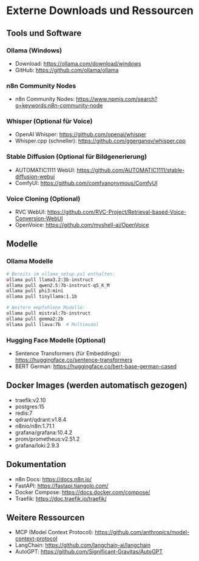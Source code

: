 # Externe Downloads und Ressourcen

## Tools und Software

### Ollama (Windows)
- Download: https://ollama.com/download/windows
- GitHub: https://github.com/ollama/ollama

### n8n Community Nodes
- n8n Community Nodes: https://www.npmjs.com/search?q=keywords:n8n-community-node

### Whisper (Optional für Voice)
- OpenAI Whisper: https://github.com/openai/whisper
- Whisper.cpp (schneller): https://github.com/ggerganov/whisper.cpp

### Stable Diffusion (Optional für Bildgenerierung)
- AUTOMATIC1111 WebUI: https://github.com/AUTOMATIC1111/stable-diffusion-webui
- ComfyUI: https://github.com/comfyanonymous/ComfyUI

### Voice Cloning (Optional)
- RVC WebUI: https://github.com/RVC-Project/Retrieval-based-Voice-Conversion-WebUI
- OpenVoice: https://github.com/myshell-ai/OpenVoice

## Modelle

### Ollama Modelle
```bash
# Bereits im ollama_setup.ps1 enthalten:
ollama pull llama3.2:3b-instruct
ollama pull qwen2.5:7b-instruct-q5_K_M
ollama pull phi3:mini
ollama pull tinyllama:1.1b

# Weitere empfohlene Modelle:
ollama pull mistral:7b-instruct
ollama pull gemma2:2b
ollama pull llava:7b  # Multimodal
```

### Hugging Face Modelle (Optional)
- Sentence Transformers (für Embeddings): https://huggingface.co/sentence-transformers
- BERT German: https://huggingface.co/bert-base-german-cased

## Docker Images (werden automatisch gezogen)
- traefik:v2.10
- postgres:15
- redis:7
- qdrant/qdrant:v1.8.4
- n8nio/n8n:1.71.1
- grafana/grafana:10.4.2
- prom/prometheus:v2.51.2
- grafana/loki:2.9.3

## Dokumentation
- n8n Docs: https://docs.n8n.io/
- FastAPI: https://fastapi.tiangolo.com/
- Docker Compose: https://docs.docker.com/compose/
- Traefik: https://doc.traefik.io/traefik/

## Weitere Ressourcen
- MCP (Model Context Protocol): https://github.com/anthropics/model-context-protocol
- LangChain: https://github.com/langchain-ai/langchain
- AutoGPT: https://github.com/Significant-Gravitas/AutoGPT